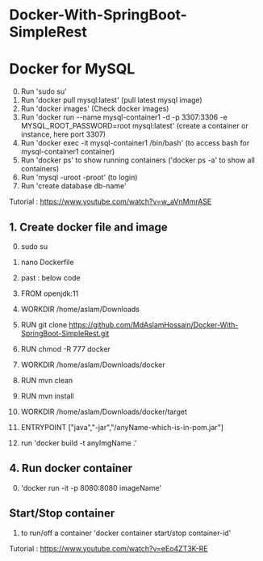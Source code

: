 # Docker-With-SpringBoot-SimpleRest

# Docker for MySQL
0. Run 'sudo su'
1. Run 'docker pull mysql:latest' (pull latest mysql image)
2. Run 'docker images' (Check docker images)
3. Run 'docker run --name mysql-container1 -d -p 3307:3306 -e MYSQL_ROOT_PASSWORD=root mysql:latest' (create a container or instance, here port 3307)
4. Run 'docker exec -it mysql-container1 /bin/bash' (to access bash for mysql-container1 container)
5. Run 'docker ps' to show running containers ('docker ps -a' to show all containers)
6. Run 'mysql -uroot -proot' (to login)
7. Run 'create database db-name'

Tutorial : https://www.youtube.com/watch?v=w_aVnMmrASE


## 1. Create docker file and image
0. sudo su
1. nano Dockerfile
2. past : below code

0. FROM openjdk:11
1. WORKDIR /home/aslam/Downloads
2. RUN git clone https://github.com/MdAslamHossain/Docker-With-SpringBoot-SimpleRest.git
3. RUN chmod -R 777 docker
4. WORKDIR /home/aslam/Downloads/docker
5. RUN mvn clean
6. RUN mvn install
7. WORKDIR /home/aslam/Downloads/docker/target
8. ENTRYPOINT ["java","-jar","/anyName-which-is-in-pom.jar"]

9. run 'docker build -t anyImgName .'
## 4. Run docker container
0. 'docker run -it -p 8080:8080 imageName'

## Start/Stop container
1. to run/off a container 'docker container start/stop container-id'


Tutorial : https://www.youtube.com/watch?v=eEo4ZT3K-RE

